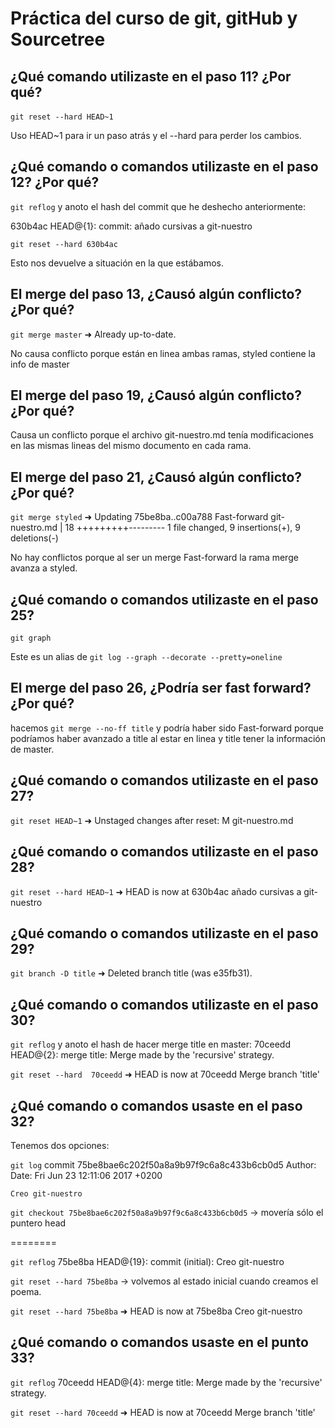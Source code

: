 # Práctica del curso de git, gitHub y Sourcetree

## ¿Qué comando utilizaste en el paso 11? ¿Por qué?

`git reset --hard HEAD~1` 

Uso HEAD~1 para ir un paso atrás y el --hard para perder los cambios.


## ¿Qué comando o comandos utilizaste en el paso 12? ¿Por qué?

`git reflog` y anoto el hash del commit que he deshecho anteriormente:

630b4ac HEAD@{1}: commit: añado cursivas a git-nuestro

`git reset --hard 630b4ac` 

Esto nos devuelve a situación en la que estábamos.


## El merge del paso 13, ¿Causó algún conflicto? ¿Por qué?
`git merge master`
➜  Already up-to-date.

No causa conflicto porque están en linea ambas ramas, styled contiene la info de master

## El merge del paso 19, ¿Causó algún conflicto? ¿Por qué?
Causa un conflicto porque el archivo git-nuestro.md tenía modificaciones en las mismas lineas del mismo documento en cada rama.


## El merge del paso 21, ¿Causó algún conflicto? ¿Por qué?
`git merge styled`
➜  Updating 75be8ba..c00a788
Fast-forward
 git-nuestro.md | 18 +++++++++---------
 1 file changed, 9 insertions(+), 9 deletions(-)

No hay conflictos porque al ser un merge Fast-forward la rama merge avanza a styled.

## ¿Qué comando o comandos utilizaste en el paso 25?

`git graph` 

Este es un alias de `git log --graph --decorate --pretty=oneline`


## El merge del paso 26, ¿Podría ser fast forward? ¿Por qué?
hacemos `git merge --no-ff title` y podría haber sido Fast-forward porque podríamos haber avanzado a title al estar en linea y title tener la información de master.


## ¿Qué comando o comandos utilizaste en el paso 27?
`git reset HEAD~1`
➜  Unstaged changes after reset:
M	git-nuestro.md

## ¿Qué comando o comandos utilizaste en el paso 28?
`git reset --hard HEAD~1`
➜  HEAD is now at 630b4ac añado cursivas a git-nuestro

## ¿Qué comando o comandos utilizaste en el paso 29?
`git branch -D title`
➜  Deleted branch title (was e35fb31).

## ¿Qué comando o comandos utilizaste en el paso 30?
`git reflog` y anoto el hash de hacer merge title en master:
70ceedd HEAD@{2}: merge title: Merge made by the 'recursive' strategy.

`git reset --hard  70ceedd` 
➜  HEAD is now at 70ceedd Merge branch 'title' 


## ¿Qué comando o comandos usaste en el paso 32?

Tenemos dos opciones:

`git log`
commit 75be8bae6c202f50a8a9b97f9c6a8c433b6cb0d5
Author: 
Date:   Fri Jun 23 12:11:06 2017 +0200

    Creo git-nuestro

`git checkout 75be8bae6c202f50a8a9b97f9c6a8c433b6cb0d5` -> movería sólo el puntero head

========

`git reflog`
75be8ba HEAD@{19}: commit (initial): Creo git-nuestro

`git reset --hard 75be8ba` -> volvemos al estado inicial cuando creamos el poema.

`git reset --hard 75be8ba`
➜  HEAD is now at 75be8ba Creo git-nuestro

## ¿Qué comando o comandos usaste en el punto 33?

`git reflog`
70ceedd HEAD@{4}: merge title: Merge made by the 'recursive' strategy.

`git reset --hard 70ceedd`
➜  HEAD is now at 70ceedd Merge branch 'title'


